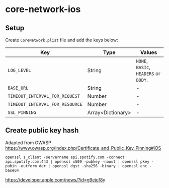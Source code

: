 # core-network-ios

## Setup

Create `CoreNetwork.plist` file and add the keys below:

| Key       | Type | Values
| ----------- | ----------- | ----------- |
| `LOG_LEVEL` | String | `NONE`, `BASIC`, `HEADERS` or `BODY`.
| `BASE_URL`  | String | -
| `TIMEOUT_INTERVAL_FOR_REQUEST` | Number | -
| `TIMEOUT_INTERVAL_FOR_RESOURCE` | Number | -
| `SSL_PINNING` | Array\<Dictionary> | -

## Create public key hash

Adapted from OWASP https://www.owasp.org/index.php/Certificate_and_Public_Key_Pinning#iOS

```(shell)
openssl s_client -servername api.spotify.com -connect api.spotify.com:443 | openssl x509 -pubkey -noout | openssl pkey -pubin -outform der | openssl dgst -sha256 -binary | openssl enc -base64
```

https://developer.apple.com/news/?id=g9ejcf8y
